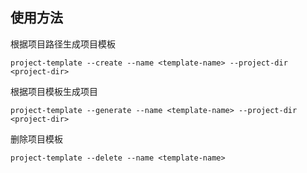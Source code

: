 ## 使用方法

根据项目路径生成项目模板
```shell
project-template --create --name <template-name> --project-dir <project-dir>
```

根据项目模板生成项目
```shell
project-template --generate --name <template-name> --project-dir <project-dir>
```

删除项目模板
```shell
project-template --delete --name <template-name>
```